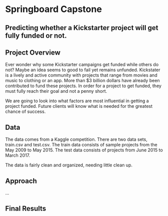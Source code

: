 # Springboard Capstone

## Predicting whether a Kickstarter project will get fully funded or not.  

## Project Overview 
Ever wonder why some Kickstarter campaigns get funded while others do not? Maybe an idea seems to good to fail yet remains unfunded. Kickstater is a lively and active community with projects that range from movies and music to clothing or an app. More than $3 billion dollars have already been contributed to fund these projects. In order for a project to get funded, they must fully reach their goal and not a penny short. 

We are going to look into what factors are most influential in getting a project funded. Future clients will know what is needed for the greatest chance of success. 

## Data
The data comes from a Kaggle competition. There are two data sets, train.csv and test.csv. The train data consists of sample projects from the May 2009 to May 2015. The test data consists of projects from June 2015 to March 2017.   

The data is fairly clean and organized, needing little clean up. 

## Approach

...


## Final Results
